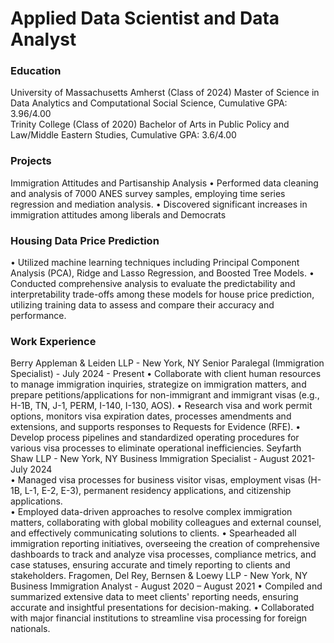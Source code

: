 # Applied Data Scientist and Data Analyst

### Education 
University of Massachusetts Amherst (Class of 2024) 
   Master of Science in Data Analytics and Computational Social Science, Cumulative GPA: 3.96/4.00  
Trinity College (Class of 2020) 
   Bachelor of Arts in Public Policy and Law/Middle Eastern Studies, Cumulative GPA: 3.6/4.00

### Projects
Immigration Attitudes and Partisanship Analysis 
• Performed data cleaning and analysis of 7000 ANES survey samples, employing time series regression and mediation analysis. 
• Discovered significant increases in immigration attitudes among liberals and Democrats

### Housing Data Price Prediction
• Utilized machine learning techniques including Principal Component Analysis (PCA), Ridge and
Lasso Regression, and Boosted Tree Models.
• Conducted comprehensive analysis to evaluate the predictability and interpretability trade-offs
among these models for house price prediction, utilizing training data to assess and compare their
accuracy and performance.

### Work Experience 

Berry Appleman & Leiden LLP	- New York, NY
Senior Paralegal (Immigration Specialist) - July 2024 - Present
• Collaborate with client human resources to manage immigration inquiries, strategize on immigration matters, and prepare petitions/applications for non-immigrant and immigrant visas (e.g., H-1B, TN, J-1, PERM, I-140, I-130, AOS).
• Research visa and work permit options, monitors visa expiration dates, processes amendments and extensions, and supports responses to Requests for Evidence (RFE).
• Develop process pipelines and standardized operating procedures for various visa processes to eliminate operational inefficiencies.
Seyfarth Shaw LLP  - New York, NY 
Business Immigration Specialist	- August 2021- July 2024           
• Managed visa processes for business visitor visas, employment visas (H-1B, L-1, E-2, E-3),  permanent residency applications, and citizenship applications.  
• Employed data-driven approaches to resolve complex immigration matters, collaborating with global mobility colleagues and external counsel, and effectively communicating solutions to clients. 
• Spearheaded all immigration reporting initiatives, overseeing the creation of comprehensive dashboards to track and analyze visa processes, compliance metrics, and case statuses, ensuring accurate and timely reporting to clients and stakeholders.
Fragomen, Del Rey, Bernsen & Loewy LLP - New York, NY 
Business Immigration Analyst - August 2020 – August 2021
 • Compiled and summarized extensive data to meet clients' reporting needs, ensuring accurate and  insightful presentations for decision-making. 
• Collaborated with major financial institutions to streamline visa processing for foreign nationals.
